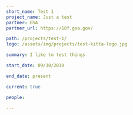 ```yaml
---
short_name: Test 1
project_name: Just a test
partner: GSA
partner_url: https://18f.gsa.gov/

path: /projects/test-1/
logo: /assets/img/projects/test-kitta-logo.jpg

summary: I like to test things

start_date: 09/30/2019

end_date: present

current: true

people:

---
```


